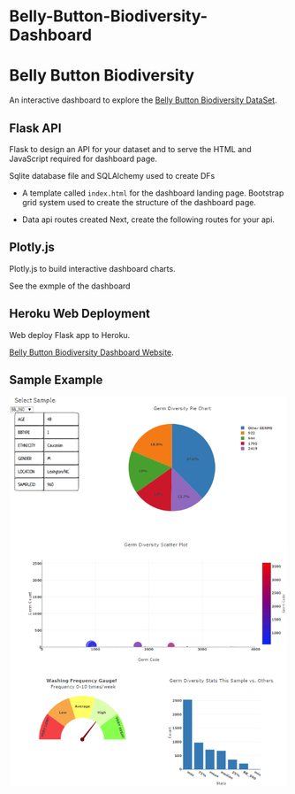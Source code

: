 # Belly-Button-Biodiversity-Dashboard

# Belly Button Biodiversity


An interactive dashboard to explore the [Belly Button Biodiversity DataSet](http://robdunnlab.com/projects/belly-button-biodiversity/).

## Flask API

Flask to design an API for your dataset and to serve the HTML and JavaScript required for dashboard page. 

Sqlite database file and SQLAlchemy used to create DFs

* A template called `index.html` for the dashboard landing page. 
Bootstrap grid system used to create the structure of the dashboard page.

* Data api routes created Next, create the following routes for your api.


## Plotly.js

Plotly.js to build interactive dashboard charts.

See the exmple of the dashboard


## Heroku Web Deployment 
Web deploy Flask app to Heroku.

[Belly Button Biodiversity Dashboard Website](http://bit.ly/BBBiodiversityDashboard).


## Sample Example 
![Dashboard Sample](https://github.com/aerwemi/Belly-Button-Biodiversity-Dashboard/blob/master/Sample.PNG)